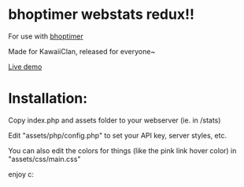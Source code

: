 <h1>bhoptimer webstats redux!!</h1>
<p>For use with <a href="https://github.com/shavitush/bhoptimer">bhoptimer</a></p>
<p>Made for KawaiiClan, released for everyone~</p>
<a href="https://kawaiiclan.com/stats">Live demo</a>
<h1>Installation:</h1>
<p>Copy index.php and assets folder to your webserver (ie. in /stats)</p>
<p>Edit "assets/php/config.php" to set your API key, server styles, etc.</p>
<p>You can also edit the colors for things (like the pink link hover color) in "assets/css/main.css"</p>
enjoy c:
